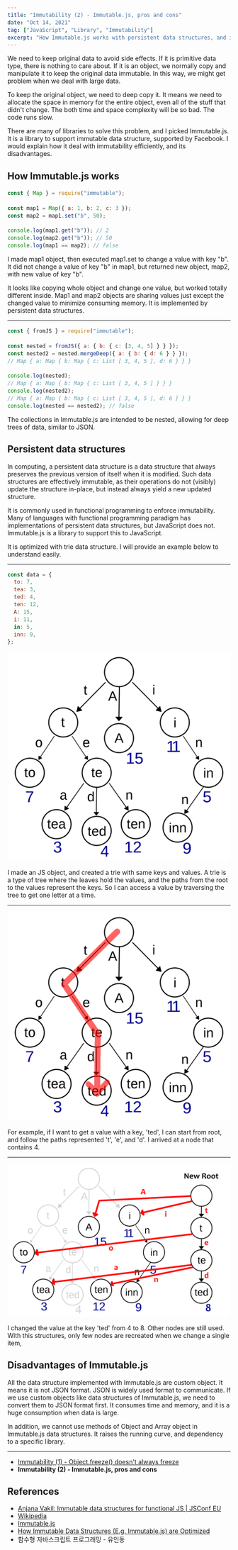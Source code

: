 ```yaml
---
title: "Immutability (2) - Immutable.js, pros and cons"
date: "Oct 14, 2021"
tag: ["JavaScript", "Library", "Immutability"]
excerpt: "How Immutable.js works with persistent data structures, and its pros and cons..."
---
```


We need to keep original data to avoid side effects. If it is primitive data type, there is nothing to care about. If it is an object, we normally copy and manipulate it to keep the original data immutable. In this way, we might get problem when we deal with large data.

To keep the original object, we need to deep copy it. It means we need to allocate the space in memory for the entire object, even all of the stuff that didn't change. The both time and space complexity will be so bad. The code runs slow.

There are many of libraries to solve this problem, and I picked Immutable.js. It is a library to support immutable data structure, supported by Facebook. I would explain how it deal with immutability efficiently, and its disadvantages.

## How Immutable.js works

```js
const { Map } = require("immutable");

const map1 = Map({ a: 1, b: 2, c: 3 });
const map2 = map1.set("b", 50);

console.log(map1.get("b")); // 2
console.log(map2.get("b")); // 50
console.log(map1 == map2); // false
```

I made map1 object, then executed map1.set to change a value with key "b". It did not change a value of key "b" in map1, but returned new object, map2, with new value of key "b".

It looks like copying whole object and change one value, but worked totally different inside. Map1 and map2 objects are sharing values just except the changed value to minimize consuming memory. It is implemented by persistent data structures.

---

```js
const { fromJS } = require("immutable");

const nested = fromJS({ a: { b: { c: [3, 4, 5] } } });
const nested2 = nested.mergeDeep({ a: { b: { d: 6 } } });
// Map { a: Map { b: Map { c: List [ 3, 4, 5 ], d: 6 } } }

console.log(nested);
// Map { a: Map { b: Map { c: List [ 3, 4, 5 ] } } }
console.log(nested2);
// Map { a: Map { b: Map { c: List [ 3, 4, 5 ], d: 6 } } }
console.log(nested == nested2); // false
```

The collections in Immutable.js are intended to be nested, allowing for deep trees of data, similar to JSON.

## Persistent data structures

In computing, a persistent data structure is a data structure that always preserves the previous version of itself when it is modified. Such data structures are effectively immutable, as their operations do not (visibly) update the structure in-place, but instead always yield a new updated structure.

It is commonly used in functional programming to enforce immutability. Many of languages with functional programming paradigm has implementations of persistent data structures, but JavaScript does not. Immutable.js is a library to support this to JavaScript.

It is optimized with trie data structure. I will provide an example below to understand easily.

---

```js
const data = {
  to: 7,
  tea: 3,
  ted: 4,
  ten: 12,
  A: 15,
  i: 11,
  in: 5,
  inn: 9,
};
```

<img src="/images/posts/trie_original.png">

I made an JS object, and created a trie with same keys and values. A trie is a type of tree where the leaves hold the values, and the paths from the root to the values represent the keys. So I can access a value by traversing the tree to get one letter at a time.

---

<img src="/images/posts/trie_path.png">

For example, if I want to get a value with a key, 'ted', I can start from root, and follow the paths represented 't', 'e', and 'd'. I arrived at a node that contains 4.

---

<img src="/images/posts/trie_changed.png">

I changed the value at the key 'ted' from 4 to 8. Other nodes are still used. With this structures, only few nodes are recreated when we change a single item,

## Disadvantages of Immutable.js

All the data structure implemented with Immutable.js are custom object. It means it is not JSON format. JSON is widely used format to communicate. If we use custom objects like data structures of Immutable.js, we need to convert them to JSON format first. It consumes time and memory, and it is a huge consumption when data is large.

In addition, we cannot use methods of Object and Array object in Immutable.js data structures. It raises the running curve, and dependency to a specific library.

---

- [Immutability (1) - Object.freeze() doesn't always freeze](https://waynechoi.dev/immutability_object_freeze_doesnt_always_freeze)
- **Immutability (2) - Immutable.js, pros and cons**

## References

- [Anjana Vakil: Immutable data structures for functional JS | JSConf EU](https://youtu.be/Wo0qiGPSV-s)
- [Wikipedia](https://en.wikipedia.org/wiki/Persistent_data_structure#Trees)
- [Immutable.js](https://immutable-js.com/)
- [How Immutable Data Structures (E.g. Immutable.js) are Optimized](https://hackernoon.com/how-immutable-data-structures-e-g-immutable-js-are-optimized-using-structural-sharing-e4424a866d56)
- 함수형 자바스크립트 프로그래밍 - 유인동
